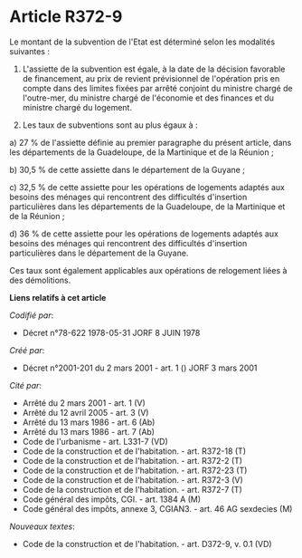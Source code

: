 # Article R372-9

Le montant de la subvention de l'Etat est déterminé selon les modalités suivantes :

1. L'assiette de la subvention est égale, à la date de la décision favorable de financement, au prix de revient prévisionnel
de l'opération pris en compte dans des limites fixées par arrêté conjoint du ministre chargé de l'outre-mer, du ministre
chargé de l'économie et des finances et du ministre chargé du logement.

2. Les taux de subventions sont au plus égaux à :

a) 27 % de l'assiette définie au premier paragraphe du présent article, dans les départements de la Guadeloupe, de la
Martinique et de la Réunion ;

b) 30,5 % de cette assiette dans le département de la Guyane ;

c) 32,5 % de cette assiette pour les opérations de logements adaptés aux besoins des ménages qui rencontrent des difficultés
d'insertion particulières dans les départements de la Guadeloupe, de la Martinique et de la Réunion ;

d) 36 % de cette assiette pour les opérations de logements adaptés aux besoins des ménages qui rencontrent des difficultés
d'insertion particulières dans le département de la Guyane.

Ces taux sont également applicables aux opérations de relogement liées à des démolitions.

**Liens relatifs à cet article**

_Codifié par_:

  - Décret n°78-622 1978-05-31 JORF 8 JUIN 1978

_Créé par_:

  - Décret n°2001-201 du 2 mars 2001 - art. 1 () JORF 3 mars 2001

_Cité par_:

  - Arrêté du 2 mars 2001 - art. 1 (V)
  - Arrêté du 12 avril 2005 - art. 3 (V)
  - Arrêté du 13 mars 1986 - art. 6 (Ab)
  - Arrêté du 13 mars 1986 - art. 7 (Ab)
  - Code de l'urbanisme - art. L331-7 (VD)
  - Code de la construction et de l'habitation. - art. R372-18 (T)
  - Code de la construction et de l'habitation. - art. R372-2 (T)
  - Code de la construction et de l'habitation. - art. R372-23 (T)
  - Code de la construction et de l'habitation. - art. R372-3 (V)
  - Code de la construction et de l'habitation. - art. R372-7 (T)
  - Code général des impôts, CGI. - art. 1384 A (M)
  - Code général des impôts, annexe 3, CGIAN3. - art. 46 AG sexdecies (M)

_Nouveaux textes_:

  - Code de la construction et de l'habitation. - art. D372-9, v. 0.1 (VD)
